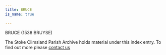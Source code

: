 ```yaml
---
title: BRUCE
is_name: true

---
```


BRUCE (1538 BRUYSE)


The Stoke Climsland Parish Archive holds material under this index entry. To find out more please [contact us](/contact/)
